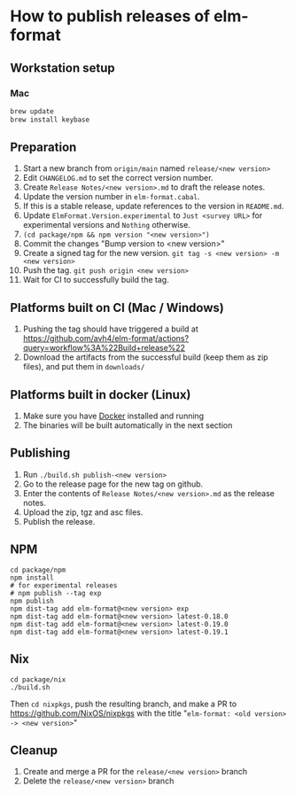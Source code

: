 # How to publish releases of elm-format


## Workstation setup

### Mac

```bash
brew update
brew install keybase
```


## Preparation

1. Start a new branch from `origin/main` named `release/<new version>`
1. Edit `CHANGELOG.md` to set the correct version number.
1. Create `Release Notes/<new version>.md` to draft the release notes.
1. Update the version number in `elm-format.cabal`.
1. If this is a stable release, update references to the version in `README.md`.
1. Update `ElmFormat.Version.experimental` to `Just <survey URL>` for experimental versions and `Nothing` otherwise.
1. `(cd package/npm && npm version "<new version>")`
1. Commit the changes "Bump version to \<new version>"
1. Create a signed tag for the new version. `git tag -s <new version> -m <new version>`
1. Push the tag. `git push origin <new version>`
1. Wait for CI to successfully build the tag.


## Platforms built on CI (Mac / Windows)

1. Pushing the tag should have triggered a build at <https://github.com/avh4/elm-format/actions?query=workflow%3A%22Build+release%22>
1. Download the artifacts from the successful build (keep them as zip files), and put them in `downloads/`


## Platforms built in docker (Linux)

1. Make sure you have [Docker](https://docs.docker.com/get-docker/) installed and running
1. The binaries will be built automatically in the next section


## Publishing

1. Run `./build.sh publish-<new version>`
1. Go to the release page for the new tag on github.
1. Enter the contents of `Release Notes/<new version>.md` as the release notes.
1. Upload the zip, tgz and asc files.
1. Publish the release.


## NPM

```
cd package/npm
npm install
# for experimental releases
# npm publish --tag exp
npm publish
npm dist-tag add elm-format@<new version> exp
npm dist-tag add elm-format@<new version> latest-0.18.0
npm dist-tag add elm-format@<new version> latest-0.19.0
npm dist-tag add elm-format@<new version> latest-0.19.1
```


## Nix

```
cd package/nix
./build.sh
```

Then `cd nixpkgs`, push the resulting branch, and make a PR to <https://github.com/NixOS/nixpkgs> with the title "`elm-format: <old version> -> <new version>`"


## Cleanup

1. Create and merge a PR for the `release/<new version>` branch
1. Delete the `release/<new version>` branch
